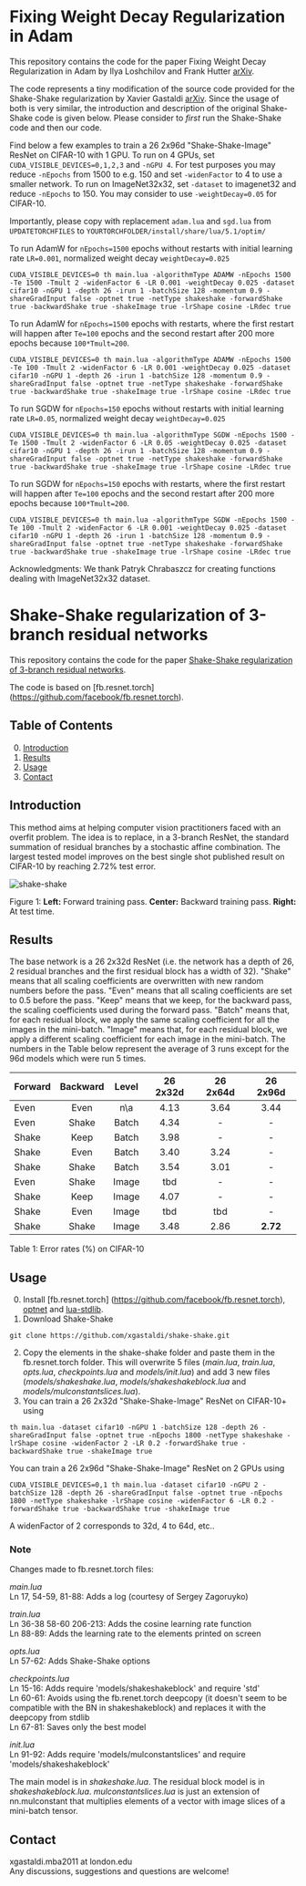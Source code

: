 # Fixing Weight Decay Regularization in Adam

This repository contains the code for the paper Fixing Weight Decay Regularization in Adam by Ilya Loshchilov and Frank Hutter [arXiv](https://arxiv.org/abs/1711.05101). 

The code represents a tiny modification of the source code provided for the Shake-Shake regularization by Xavier Gastaldi [arXiv](https://arxiv.org/abs/1705.07485). Since the usage of both is very similar, the introduction and description of the original Shake-Shake code is given below. Please consider to  *first* run the Shake-Shake code and then our code. 

Find below a few examples to train a 26 2x96d "Shake-Shake-Image" ResNet on CIFAR-10 with 1 GPU.
To run on 4 GPUs, set `CUDA_VISIBLE_DEVICES=0,1,2,3` and `-nGPU 4`.
For test purposes you may reduce `-nEpochs` from 1500 to e.g. 150 and set `-widenFactor` to 4 to use a smaller network. 
To run on ImageNet32x32, set `-dataset` to imagenet32 and reduce `-nEpochs` to 150.
You may consider to use `-weightDecay=0.05` for CIFAR-10. 

Importantly, please copy with replacement `adam.lua` and `sgd.lua` from `UPDATETORCHFILES` to `YOURTORCHFOLDER/install/share/lua/5.1/optim/`

To run AdamW for `nEpochs=1500` epochs without restarts with initial learning rate `LR=0.001`, normalized weight decay `weightDecay=0.025`   

```
CUDA_VISIBLE_DEVICES=0 th main.lua -algorithmType ADAMW -nEpochs 1500 -Te 1500 -Tmult 2 -widenFactor 6 -LR 0.001 -weightDecay 0.025 -dataset cifar10 -nGPU 1 -depth 26 -irun 1 -batchSize 128 -momentum 0.9 -shareGradInput false -optnet true -netType shakeshake -forwardShake true -backwardShake true -shakeImage true -lrShape cosine -LRdec true
```

To run AdamW for `nEpochs=1500` epochs with restarts, where the first restart will happen after `Te=100` epochs and the second restart after 200 more epochs because `100*Tmult=200`. 

```
CUDA_VISIBLE_DEVICES=0 th main.lua -algorithmType ADAMW -nEpochs 1500 -Te 100 -Tmult 2 -widenFactor 6 -LR 0.001 -weightDecay 0.025 -dataset cifar10 -nGPU 1 -depth 26 -irun 1 -batchSize 128 -momentum 0.9 -shareGradInput false -optnet true -netType shakeshake -forwardShake true -backwardShake true -shakeImage true -lrShape cosine -LRdec true
```

To run SGDW for `nEpochs=150` epochs without restarts with initial learning rate `LR=0.05`, normalized weight decay `weightDecay=0.025`   

```
CUDA_VISIBLE_DEVICES=0 th main.lua -algorithmType SGDW -nEpochs 1500 -Te 1500 -Tmult 2 -widenFactor 6 -LR 0.05 -weightDecay 0.025 -dataset cifar10 -nGPU 1 -depth 26 -irun 1 -batchSize 128 -momentum 0.9 -shareGradInput false -optnet true -netType shakeshake -forwardShake true -backwardShake true -shakeImage true -lrShape cosine -LRdec true
```

To run SGDW for `nEpochs=150` epochs with restarts, where the first restart will happen after `Te=100` epochs and the second restart after 200 more epochs because `100*Tmult=200`. 

```
CUDA_VISIBLE_DEVICES=0 th main.lua -algorithmType SGDW -nEpochs 1500 -Te 100 -Tmult 2 -widenFactor 6 -LR 0.001 -weightDecay 0.025 -dataset cifar10 -nGPU 1 -depth 26 -irun 1 -batchSize 128 -momentum 0.9 -shareGradInput false -optnet true -netType shakeshake -forwardShake true -backwardShake true -shakeImage true -lrShape cosine -LRdec true
```

Acknowledgments: We thank Patryk Chrabaszcz for creating functions dealing with ImageNet32x32 dataset.


# Shake-Shake regularization of 3-branch residual networks

This repository contains the code for the paper [Shake-Shake regularization of 3-branch residual networks](https://openreview.net/forum?id=HkO-PCmYl&noteId=HkO-PCmYl). 

The code is based on [fb.resnet.torch] (https://github.com/facebook/fb.resnet.torch).

## Table of Contents
0. [Introduction](#introduction)
0. [Results](#results)
0. [Usage](#usage)
0. [Contact](#contact)

## Introduction
This method aims at helping computer vision practitioners faced with an overfit problem. The idea is to replace, in a 3-branch ResNet, the standard summation of residual branches by a stochastic affine combination. The largest tested model improves on the best single shot published result on CIFAR-10 by reaching 2.72% test error.

![shake-shake](https://s3.eu-central-1.amazonaws.com/github-xg/architecture3.png)

Figure 1: **Left:** Forward training pass. **Center:** Backward training pass. **Right:** At test time.

## Results
The base network is a 26 2x32d ResNet (i.e. the network has a depth of 26, 2 residual branches and the first residual block has a width of 32). "Shake" means that all scaling coefficients are overwritten with new random numbers before the pass. "Even" means that all scaling coefficients are set to 0.5 before the pass. "Keep" means that we keep, for the backward pass, the scaling coefficients used during the forward pass. "Batch" means that, for each residual block, we apply the same scaling coefficient for all the images in the mini-batch. "Image" means that, for each residual block, we apply a different scaling coefficient for each image in the mini-batch. The numbers in the Table below represent the average of 3 runs except for the 96d models which were run 5 times.

Forward | Backward | Level | 26 2x32d | 26 2x64d | 26 2x96d 
-------|:-------:|:--------:|:--------:|:--------:|:--------:|
Even	|Even	|n\a	|4.13	|3.64	|3.44
Even	|Shake	|Batch	|4.34	|-	|-
Shake	|Keep	|Batch	|3.98	|-	|-
Shake	|Even	|Batch	|3.40	|3.24	|-
Shake	|Shake	|Batch	|3.54	|3.01	|-
Even	|Shake	|Image	|tbd	|-	|-
Shake	|Keep	|Image	|4.07	|-	|-
Shake	|Even	|Image	|tbd	|tbd	|-
Shake	|Shake	|Image 	|3.48	|2.86	|**2.72**

Table 1: Error rates (%) on CIFAR-10

## Usage 
0. Install [fb.resnet.torch] (https://github.com/facebook/fb.resnet.torch), [optnet](https://github.com/fmassa/optimize-net) and [lua-stdlib](https://github.com/lua-stdlib/lua-stdlib).
1. Download Shake-Shake
```
git clone https://github.com/xgastaldi/shake-shake.git
```
2. Copy the elements in the shake-shake folder and paste them in the fb.resnet.torch folder. This will overwrite 5 files (*main.lua*, *train.lua*, *opts.lua*, *checkpoints.lua* and *models/init.lua*) and add 3 new files (*models/shakeshake.lua*, *models/shakeshakeblock.lua* and *models/mulconstantslices.lua*).
3. You can train a 26 2x32d "Shake-Shake-Image" ResNet on CIFAR-10+ using

```
th main.lua -dataset cifar10 -nGPU 1 -batchSize 128 -depth 26 -shareGradInput false -optnet true -nEpochs 1800 -netType shakeshake -lrShape cosine -widenFactor 2 -LR 0.2 -forwardShake true -backwardShake true -shakeImage true
``` 

You can train a 26 2x96d "Shake-Shake-Image" ResNet on 2 GPUs using

```
CUDA_VISIBLE_DEVICES=0,1 th main.lua -dataset cifar10 -nGPU 2 -batchSize 128 -depth 26 -shareGradInput false -optnet true -nEpochs 1800 -netType shakeshake -lrShape cosine -widenFactor 6 -LR 0.2 -forwardShake true -backwardShake true -shakeImage true
```

A widenFactor of 2 corresponds to 32d, 4 to 64d, etc..

### Note
Changes made to fb.resnet.torch files:

*main.lua*  
Ln 17, 54-59, 81-88: Adds a log (courtesy of Sergey Zagoruyko)  

*train.lua*  
Ln 36-38 58-60 206-213: Adds the cosine learning rate function  
Ln 88-89: Adds the learning rate to the elements printed on screen  

*opts.lua*  
Ln 57-62: Adds Shake-Shake options  

*checkpoints.lua*  
Ln 15-16: Adds require 'models/shakeshakeblock' and require 'std'  
Ln 60-61: Avoids using the fb.renet.torch deepcopy (it doesn't seem to be compatible with the BN in shakeshakeblock) and replaces it with the deepcopy from stdlib  
Ln 67-81: Saves only the best model  

*init.lua*  
Ln 91-92: Adds require 'models/mulconstantslices' and require 'models/shakeshakeblock'  

The main model is in *shakeshake.lua*. The residual block model is in *shakeshakeblock.lua*. *mulconstantslices.lua* is just an extension of nn.mulconstant that multiplies elements of a vector with image slices of a mini-batch tensor.

## Contact
xgastaldi.mba2011 at london.edu  
Any discussions, suggestions and questions are welcome!

